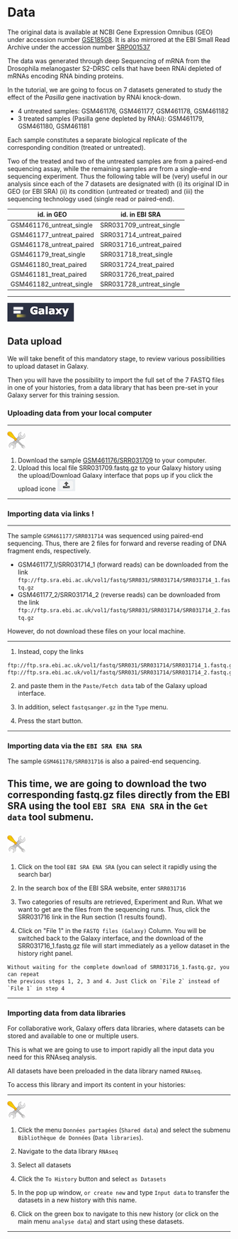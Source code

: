 # Data

The original data is available at NCBI Gene Expression Omnibus (GEO)
under accession number [GSE18508](https://www.ncbi.nlm.nih.gov/geo/query/acc.cgi?acc=GSE18508).
It is also mirrored at the EBI Small Read Archive under the accession number
[SRP001537](https://www.ebi.ac.uk/ena/data/view/SRP001537)

The data was generated through deep Sequencing of mRNA from the Drosophila melanogaster
S2-DRSC cells that have been RNAi depleted of mRNAs encoding RNA binding proteins.

In the tutorial, we are going to focus on 7 datasets generated to study the effect of the
*Pasilla* gene inactivation by RNAi knock-down.

- 4 untreated samples: GSM461176, GSM461177, GSM461178, GSM461182
- 3 treated samples (Pasilla gene depleted by RNAi): GSM461179, GSM461180, GSM461181 

Each sample constitutes a separate biological replicate of the corresponding condition
(treated or untreated).

Two of the treated and two of the untreated samples are from a paired-end sequencing assay,
while the remaining samples are from a single-end sequencing experiment. Thus the following
table will be (very) useful in our analysis since each of the 7 datasets are designated
with (i) its original ID in GEO (or EBI SRA) (ii)  its condition (untreated or treated)
and (iii) the sequencing technology used (single read or paired-end).

| id. in GEO               | id. in EBI SRA           |
|--------------------------|--------------------------|
|GSM461176_untreat_single  |SRR031709_untreat_single  |
|GSM461177_untreat_paired  |SRR031714_untreat_paired  |
|GSM461178_untreat_paired  |SRR031716_untreat_paired  |
|GSM461179_treat_single    |SRR031718_treat_single    |
|GSM461180_treat_paired    |SRR031724_treat_paired    |
|GSM461181_treat_paired    |SRR031726_treat_paired    |
|GSM461182_untreat_single  |SRR031728_untreat_single  |

----
![](images/galaxylogo.png)

## Data upload

We will take benefit of this mandatory stage, to review various possibilities to upload
dataset in Galaxy.

Then you will have the possibility to import the full set of the 7 FASTQ files in one of your
histories, from a data library that has been pre-set in your Galaxy server for this training
session.

### Uploading data from your local computer

----
![](images/tool_small.png)

1. Download the sample [GSM461176/SRR031709](ftp://ftp.sra.ebi.ac.uk/vol1/fastq/SRR031/SRR031709/SRR031709.fastq.gz) to your
computer.
2. Upload this local file SRR031709.fastq.gz to your Galaxy history using the upload/Download
Galaxy interface that pops up if you click the upload icone  ![](images/upload_button.png)
----

### Importing data via links !

----
[](images/tool_small.png)

The sample `GSM461177/SRR031714` was sequenced using paired-end sequencing. Thus, there are 2 files for forward
and reverse reading of DNA fragment ends, respectively.

- GSM461177_1/SRR031714_1 (forward reads) can be downloaded from the link
`ftp://ftp.sra.ebi.ac.uk/vol1/fastq/SRR031/SRR031714/SRR031714_1.fastq.gz`
- GSM461177_2/SRR031714_2 (reverse reads) can be downloaded from the link
`ftp://ftp.sra.ebi.ac.uk/vol1/fastq/SRR031/SRR031714/SRR031714_2.fastq.gz`

However, do not download these files on your local machine.

----

1. Instead, copy the links
    
```
ftp://ftp.sra.ebi.ac.uk/vol1/fastq/SRR031/SRR031714/SRR031714_1.fastq.gz
ftp://ftp.sra.ebi.ac.uk/vol1/fastq/SRR031/SRR031714/SRR031714_2.fastq.gz
```
    
2. and paste them in the `Paste/Fetch data` tab of the Galaxy upload interface.

3. In addition, select `fastqsanger.gz` in the `Type` menu.

4. Press the start button.

----

### Importing data via the `EBI SRA ENA SRA`

The sample `GSM461178/SRR031716` is also a paired-end sequencing.

This time, we are going to download the two corresponding fastq.gz files directly from
the EBI SRA using the tool `EBI SRA ENA SRA` in the `Get data` tool submenu.
----
 ![](images/tool_small.png)
----
  
  1. Click on the tool `EBI SRA ENA SRA` (you can select it rapidly using the search bar)
  
  2. In the search box of the EBI SRA website, enter `SRR031716`
  
  3. Two categories of results are retrieved, Experiment and Run.
    What we want to get are the files from the sequencing runs. Thus, click the
    SRR031716 link in the Run section (1 results found).
  
  4. Click on "File 1" in the `FASTQ files (Galaxy)` Column.
    You will be switched back to the Galaxy interface, and the download of the
    SRR031716_1.fastq.gz file will start immediately as a yellow dataset in the history right panel.
    
    Without waiting for the complete download of SRR031716_1.fastq.gz, you can repeat
    the previous steps 1, 2, 3 and 4. Just Click on `File 2` instead of `File 1` in step 4
----
    
### Importing data from data libraries

For collaborative work, Galaxy offers data libraries, where datasets can be stored and
available to one or multiple users.

This is what we are going to use to import rapidly all the input data you need for this RNAseq
analysis.

All datasets have been preloaded in the data library named `RNAseq`.

To access this library and import its content in your histories:

  ----
  ![](images/tool_small.png)
  
  1. Click the menu `Données partagées` (`Shared data`) and select the submenu
  `Bibliothèque de Données` (`Data libraries`).
  
  2. Navigate to the data library `RNAseq`
  
  3. Select all datasets
  
  4. Click the `To History` button and select `as Datasets`
  
  5. In the pop up window, `or create new` and type `Input data` to transfer the datasets
  in a new history with this name.
  
  6. Click on the green box to navigate to this new history (or click on the main menu `analyse data`)
  and start using these datasets.
----

